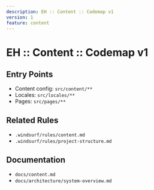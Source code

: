 ```yaml
---
description: EH :: Content :: Codemap v1
version: 1
feature: content
---
```


# EH :: Content :: Codemap v1

## Entry Points

- Content config: `src/content/**`
- Locales: `src/locales/**`
- Pages: `src/pages/**`

## Related Rules

- `.windsurf/rules/content.md`
- `.windsurf/rules/project-structure.md`

## Documentation

- `docs/content.md`
- `docs/architecture/system-overview.md`
